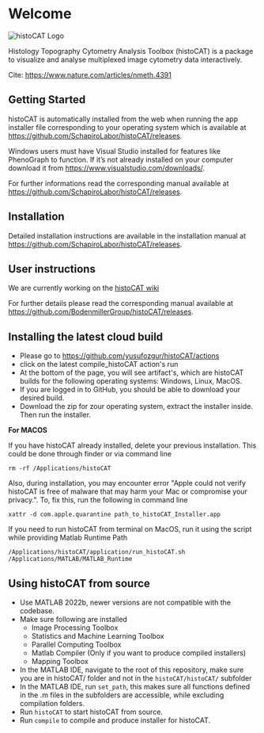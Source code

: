# Welcome

![histoCAT Logo ](histoCAT.png)

Histology Topography Cytometry Analysis Toolbox (histoCAT) is a package to visualize and analyse multiplexed image cytometry data interactively.

Cite: <https://www.nature.com/articles/nmeth.4391>

## Getting Started 

histoCAT is automatically installed from the web when running the app installer file corresponding to your operating system which is available at <https://github.com/SchapiroLabor/histoCAT/releases>. 

Windows users must have Visual Studio installed for features like PhenoGraph to function. If it’s not already installed on your computer download it from <https://www.visualstudio.com/downloads/>.

For further informations read the corresponding manual available at <https://github.com/SchapiroLabor/histoCAT/releases>.

## Installation

Detailed installation instructions are available in the installation manual at <https://github.com/SchapiroLabor/histoCAT/releases>.

## User instructions

We are currently working on the [histoCAT wiki](https://github.com/SchapiroLabor/histoCAT/wiki)

For further details please read the corresponding manual available at <https://github.com/BodenmillerGroup/histoCAT/releases>.

## Installing the latest cloud build

- Please go to https://github.com/yusufozgur/histoCAT/actions
- click on the latest compile_histoCAT action's run
- At the bottom of the page, you will see artifact's, which are histoCAT builds for the following operating systems: Windows, Linux, MacOS.
- If you are logged in to GitHub, you should be able to download your desired build.
- Download the zip for zour operating system, extract the installer inside. Then run the installer.

**For MACOS**

If you have histoCAT already installed, delete your previous installation. This could be done through finder or via command line
```
rm -rf /Applications/histoCAT
```

Also, during installation, you may encounter error "Apple could not verify histoCAT is free of malware that may harm your Mac or compromise your privacy.". To, fix this, run the following in command line
```
xattr -d com.apple.quarantine path_to_histoCAT_Installer.app
```

If you need to run histoCAT from terminal on MacOS, run it using the script while providing Matlab Runtime Path
```
/Applications/histoCAT/application/run_histoCAT.sh /Applications/MATLAB/MATLAB_Runtime
```

## Using histoCAT from source

- Use MATLAB 2022b, newer versions are not compatible with the codebase.
- Make sure following are installed
    - Image Processing Toolbox
    - Statistics and Machine Learning Toolbox
    - Parallel Computing Toolbox
    - Matlab Compiler (Only if you want to produce compiled installers)
    - Mapping Toolbox
- In the MATLAB IDE, navigate to the root of this repository, make sure you are in histoCAT/ folder and not in the `histoCAT/histoCAT/` subfolder
- In the MATLAB IDE, run `set_path`, this makes sure all functions defined in the .m files in the subfolders are accessible, while excluding compilation folders.
- Run `histoCAT` to start histoCAT from source.
- Run `compile` to compile and produce installer for histoCAT.
